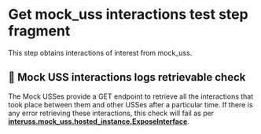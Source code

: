 # Get mock_uss interactions test step fragment
This step obtains interactions of interest from mock_uss.

## 🛑 Mock USS interactions logs retrievable check
The Mock USSes provide a GET endpoint to retrieve all the interactions that took place between them and other USSes
after a particular time.
If there is any error retrieving these interactions, this check will fail as per **[interuss.mock_uss.hosted_instance.ExposeInterface](../../../requirements/interuss/mock_uss/hosted_instance.md)**.
